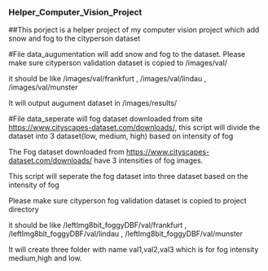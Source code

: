 ### Helper_Computer_Vision_Project

##This porject is a helper project of my computer vision project which add snow and fog to the cityperson dataset

#File data_augumentation will add snow and fog to the dataset.
Please make sure cityperson validation dataset is copied to /images/val/

it should be like /images/val/frankfurt , /images/val/lindau , /images/val/munster

It will output augument dataset in /images/results/

#File data_seperate will fog dataset downloaded from site https://www.cityscapes-dataset.com/downloads/, this script will divide the dataset into 3 dataset(low, medium, high) based on intensity of fog


The Fog dataset downloaded from https://www.cityscapes-dataset.com/downloads/ have 3 intensities of fog images.

This script will seperate the fog dataset into three dataset based on the intensity of fog

Please make sure cityperson fog validation dataset is copied to project directory

it should be like /leftImg8bit_foggyDBF/val/frankfurt , /leftImg8bit_foggyDBF/val/lindau , /leftImg8bit_foggyDBF/val/munster

It will create three folder with name val1,val2,val3 which is for fog intensity  medium,high and low.

